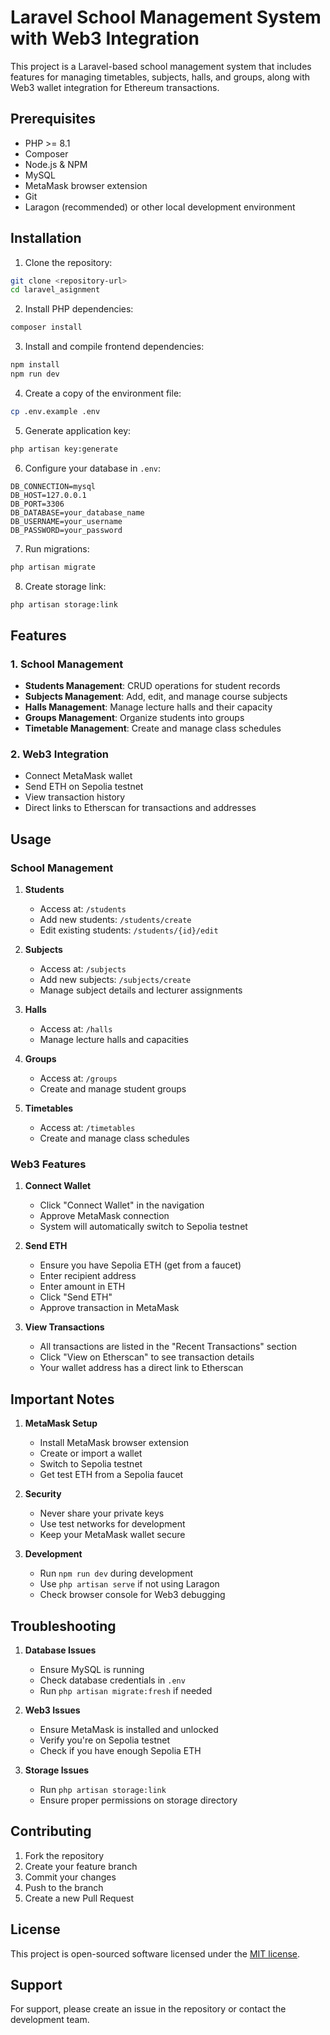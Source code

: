 # Laravel School Management System with Web3 Integration

This project is a Laravel-based school management system that includes features for managing timetables, subjects, halls, and groups, along with Web3 wallet integration for Ethereum transactions.

## Prerequisites

-   PHP >= 8.1
-   Composer
-   Node.js & NPM
-   MySQL
-   MetaMask browser extension
-   Git
-   Laragon (recommended) or other local development environment

## Installation

1. Clone the repository:

```bash
git clone <repository-url>
cd laravel_asignment
```

2. Install PHP dependencies:

```bash
composer install
```

3. Install and compile frontend dependencies:

```bash
npm install
npm run dev
```

4. Create a copy of the environment file:

```bash
cp .env.example .env
```

5. Generate application key:

```bash
php artisan key:generate
```

6. Configure your database in `.env`:

```env
DB_CONNECTION=mysql
DB_HOST=127.0.0.1
DB_PORT=3306
DB_DATABASE=your_database_name
DB_USERNAME=your_username
DB_PASSWORD=your_password
```

7. Run migrations:

```bash
php artisan migrate
```

8. Create storage link:

```bash
php artisan storage:link
```

## Features

### 1. School Management

-   **Students Management**: CRUD operations for student records
-   **Subjects Management**: Add, edit, and manage course subjects
-   **Halls Management**: Manage lecture halls and their capacity
-   **Groups Management**: Organize students into groups
-   **Timetable Management**: Create and manage class schedules

### 2. Web3 Integration

-   Connect MetaMask wallet
-   Send ETH on Sepolia testnet
-   View transaction history
-   Direct links to Etherscan for transactions and addresses

## Usage

### School Management

1. **Students**

    - Access at: `/students`
    - Add new students: `/students/create`
    - Edit existing students: `/students/{id}/edit`

2. **Subjects**

    - Access at: `/subjects`
    - Add new subjects: `/subjects/create`
    - Manage subject details and lecturer assignments

3. **Halls**

    - Access at: `/halls`
    - Manage lecture halls and capacities

4. **Groups**

    - Access at: `/groups`
    - Create and manage student groups

5. **Timetables**
    - Access at: `/timetables`
    - Create and manage class schedules

### Web3 Features

1. **Connect Wallet**

    - Click "Connect Wallet" in the navigation
    - Approve MetaMask connection
    - System will automatically switch to Sepolia testnet

2. **Send ETH**

    - Ensure you have Sepolia ETH (get from a faucet)
    - Enter recipient address
    - Enter amount in ETH
    - Click "Send ETH"
    - Approve transaction in MetaMask

3. **View Transactions**
    - All transactions are listed in the "Recent Transactions" section
    - Click "View on Etherscan" to see transaction details
    - Your wallet address has a direct link to Etherscan

## Important Notes

1. **MetaMask Setup**

    - Install MetaMask browser extension
    - Create or import a wallet
    - Switch to Sepolia testnet
    - Get test ETH from a Sepolia faucet

2. **Security**

    - Never share your private keys
    - Use test networks for development
    - Keep your MetaMask wallet secure

3. **Development**
    - Run `npm run dev` during development
    - Use `php artisan serve` if not using Laragon
    - Check browser console for Web3 debugging

## Troubleshooting

1. **Database Issues**

    - Ensure MySQL is running
    - Check database credentials in `.env`
    - Run `php artisan migrate:fresh` if needed

2. **Web3 Issues**

    - Ensure MetaMask is installed and unlocked
    - Verify you're on Sepolia testnet
    - Check if you have enough Sepolia ETH

3. **Storage Issues**
    - Run `php artisan storage:link`
    - Ensure proper permissions on storage directory

## Contributing

1. Fork the repository
2. Create your feature branch
3. Commit your changes
4. Push to the branch
5. Create a new Pull Request

## License

This project is open-sourced software licensed under the [MIT license](https://opensource.org/licenses/MIT).

## Support

For support, please create an issue in the repository or contact the development team.
